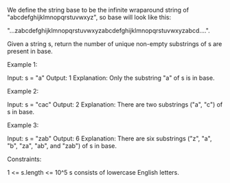 We define the string base to be the infinite wraparound string of
"abcdefghijklmnopqrstuvwxyz", so base will look like this:


"...zabcdefghijklmnopqrstuvwxyzabcdefghijklmnopqrstuvwxyzabcd....".


Given a string s, return the number of unique non-empty substrings of s are
present in base.


Example 1:


Input: s = "a"
Output: 1
Explanation: Only the substring "a" of s is in base.


Example 2:


Input: s = "cac"
Output: 2
Explanation: There are two substrings ("a", "c") of s in base.


Example 3:


Input: s = "zab"
Output: 6
Explanation: There are six substrings ("z", "a", "b", "za", "ab", and "zab")
of s in base.



Constraints:


1 <= s.length <= 10^5
s consists of lowercase English letters.




